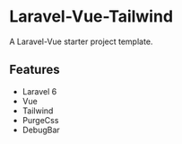 # Laravel-Vue-Tailwind

A Laravel-Vue starter project template.

## Features

- Laravel 6
- Vue 
- Tailwind
- PurgeCss
- DebugBar

